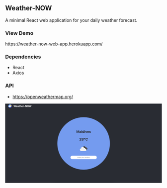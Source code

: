 ## Weather-NOW

A minimal React web application for your daily weather forecast.

### View Demo

https://weather-now-web-app.herokuapp.com/

### Dependencies

- React
- Axios

### API

- https://openweathermap.org/

!["Weather-NOW"](https://github.com/johncabang/weather-NOW/blob/main/docs/weather-now-01.png?raw=true)
